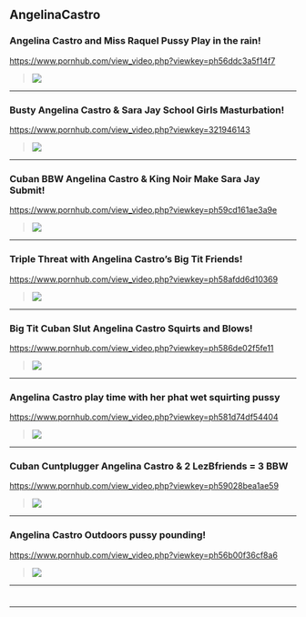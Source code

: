 ## AngelinaCastro
### Angelina Castro and Miss Raquel Pussy Play in the rain!
https://www.pornhub.com/view_video.php?viewkey=ph56ddc3a5f14f7
>![](https://di.phncdn.com/videos/201603/07/70490271/original/(m=ecuKGgaaaa)(mh=RdLFvNYVqGRXrHW7)9.jpg)
---
### Busty Angelina Castro & Sara Jay School Girls Masturbation!
https://www.pornhub.com/view_video.php?viewkey=321946143
>![](https://di.phncdn.com/videos/201502/02/38432121/original/(m=ecuKGgaaaa)(mh=zI9aF3UoTXT7uhaL)9.jpg)
---
### Cuban BBW Angelina Castro & King Noir Make Sara Jay Submit!
https://www.pornhub.com/view_video.php?viewkey=ph59cd161ae3a9e
>![](https://ci.phncdn.com/videos/201709/28/134710761/original/(m=ecuKGgaaaa)(mh=RvvgHQER7ojjyFEc)12.jpg)
---
### Triple Threat with Angelina Castro’s Big Tit Friends!
https://www.pornhub.com/view_video.php?viewkey=ph58afdd6d10369
>![](https://ci.phncdn.com/videos/201702/24/107381882/original/(m=ecuKGgaaaa)(mh=VGune4gEqLr6QWnQ)10.jpg)
---
### Big Tit Cuban Slut Angelina Castro Squirts and Blows!
https://www.pornhub.com/view_video.php?viewkey=ph586de02f5fe11
>![](https://ci.phncdn.com/videos/201701/05/101250272/original/(m=ecuKGgaaaa)(mh=OLhj0elI8a73k7SG)7.jpg)
---
### Angelina Castro play time with her phat wet squirting pussy
https://www.pornhub.com/view_video.php?viewkey=ph581d74df54404
>![](https://ci.phncdn.com/videos/201611/05/95106921/original/(m=ecuKGgaaaa)(mh=U2R59i-FZjboFKC4)11.jpg)
---
### Cuban Cuntplugger Angelina Castro & 2 LezBfriends = 3 BBW
https://www.pornhub.com/view_video.php?viewkey=ph59028bea1ae59
>![](https://ci.phncdn.com/videos/201704/28/114688581/original/(m=ecuKGgaaaa)(mh=iIaAAIWUjDO58uyz)14.jpg)
---
### Angelina Castro Outdoors pussy pounding!
https://www.pornhub.com/view_video.php?viewkey=ph56b00f36cf8a6
>![](https://ci.phncdn.com/videos/201602/02/67597241/original/(m=ecuKGgaaaa)(mh=aVitian5WFMOwKWx)16.jpg)
---
### 

>![]()
---
